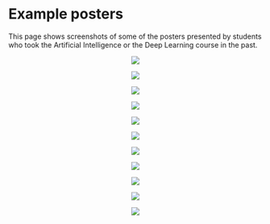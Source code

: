 # Example posters

This page shows screenshots of some of the posters presented by students who took the Artificial Intelligence or the Deep Learning course in the past.

<p align="center"> <img src="./poster2018-1.jpg" align="middle" width=""/> </p>
<p align="center"> <img src="./poster2018-2.jpg" align="middle" width=""/> </p>
<p align="center"> <img src="./poster2018-3.jpg" align="middle" width=""/> </p>
<p align="center"> <img src="./poster2018-4.jpg" align="middle" width=""/> </p>
<p align="center"> <img src="./poster2018-5.jpg" align="middle" width=""/> </p>
<p align="center"> <img src="./poster2018-6.jpg" align="middle" width=""/> </p>
<p align="center"> <img src="./poster2018.gif" align="middle" width=""/> </p>

<p align="center"> <img src="./poster2019-1.jpg" align="middle" width=""/> </p>
<p align="center"> <img src="./poster2019-2.jpg" align="middle" width=""/> </p>
<p align="center"> <img src="./poster2019-3.jpg" align="middle" width=""/> </p>
<p align="center"> <img src="./poster2019-4.jpg" align="middle" width=""/> </p>
